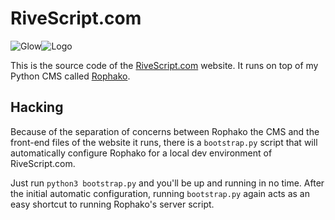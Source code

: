 # RiveScript.com

![Glow](https://raw.githubusercontent.com/kirsle/rivescript.com/master/www/ui/glow.png)![Logo](https://raw.githubusercontent.com/kirsle/rivescript.com/master/www/ui/logo.png)

This is the source code of the [RiveScript.com](http://www.rivescript.com/)
website. It runs on top of my Python CMS called
[Rophako](https://github.com/kirsle/rophako).

## Hacking

Because of the separation of concerns between Rophako the CMS and the front-end
files of the website it runs, there is a `bootstrap.py` script that will
automatically configure Rophako for a local dev environment of RiveScript.com.

Just run `python3 bootstrap.py` and you'll be up and running in no time. After
the initial automatic configuration, running `bootstrap.py` again acts as an
easy shortcut to running Rophako's server script.
